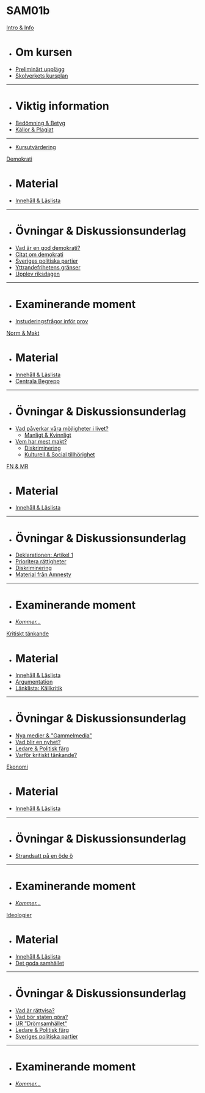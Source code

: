 <script async defer src="//hypothes.is/embed.js"></script>

# SAM01b

[Intro & Info]()

  * # Om kursen
  * [Preliminärt upplägg](1_intro/planering_kursens_upplagg.md)
  * [Skolverkets kursplan](1_intro/kursplan.md)
  - - - -
  * # Viktig information
  * [Bedömning & Betyg](1_intro/bedomning.md)
  * [Källor & Plagiat](1_intro/kallhantering.md)
  - - - -
  * [Kursutvärdering](kursutvardering.md)

[Demokrati]()

  * # Material
  * [Innehåll & Läslista](3_demokrati/material/innehall_laslista_demokrati.md)
  - - - -
  * # Övningar & Diskussionsunderlag
  * [Vad är en god demokrati?](3_demokrati/ovningar/demokrati_diskussionsfragor.md)
  * [Citat om demokrati](3_demokrati/ovningar/citat_tankar_demokrati.md)
  * [Sveriges politiska partier](3_demokrati/ovningar/sv_politiska_partier.md)
  * [Yttrandefrihetens gränser](3_demokrati/ovningar/yttrandefrihet_ovning.md)
  * [Upplev riksdagen](3_demokrati/ovningar/upplev_riksdagen.md)
  <!--  * [Die Welle (Film)](3_demokrati/ovningar/die_welle.md) -->
  - - - -
  * # Examinerande moment
  * [Instuderingsfrågor inför prov](3_demokrati/examinerande_moment/instuderingsfragor_demokrati_ht18.md)

<!--  * [Instuderingsfrågor inför prov](3_demokrati/examinerande_moment/instuderingsfragor_demokrati.md)   * [Inlämningsuppgift](3_demokrati/examinerande_moment/inlamning_demokrati.md) -->
  
[Norm & Makt]()

  * # Material
  * [Innehåll & Läslista](4_norm/material/innehall_laslista_norm_makt.md)
  * [Centrala Begrepp](4_norm/material/struktur_centrala_begrepp.md)
  - - - -
  * # Övningar & Diskussionsunderlag
* [Vad påverkar våra möjligheter i livet?](4_norm/diskussionsunderlag/mojligheter.md)
  * [Manligt & Kvinnligt](4_norm/diskussionsunderlag/genus_manligt_kvinnligt_ovning.md)
* [Vem har mest makt?](4_norm/diskussionsunderlag/vem_har_mest_makt.md)
  * [Diskriminering](4_norm/diskussionsunderlag/diskriminering.md)
  * [Kulturell & Social tillhörighet](4_norm/diskussionsunderlag/kulturell_och_social_tillhorighet.md)

[FN & MR]()

  * # Material
  * [Innehåll & Läslista](7_fn_mr/material/innehall_laslista_fn_mr.md)
  - - - -
  * # Övningar & Diskussionsunderlag
  * [Deklarationen: Artikel 1](7_fn_mr/diskussion_ovningar/forsta_artikeln_diskussion.md)
  * [Prioritera rättigheter](7_fn_mr/diskussion_ovningar/rattigheter_prio.md)
  * [Diskriminering](4_norm/diskussionsunderlag/diskriminering.md)
  * [Material från Amnesty](7_fn_mr/diskussion_ovningar/amnesty.md)
  - - - -
  * # Examinerande moment
  * [*Kommer...*](...)
  
<!--  * [Debattartikel](7_fn_mr/examinerande_moment/debattartikel_mr.md) -->


[Kritiskt tänkande]()

  * # Material
  * [Innehåll & Läslista](2_kritiskt_tankande/material/innehall_laslista_kritiskt_tankande.md)
  * [Argumentation](2_kritiskt_tankande/material/argumentation.md)
  * [Länklista: Källkritik](2_kritiskt_tankande/material/kallkritik.md)
  - - - -
  * # Övningar & Diskussionsunderlag
  * [Nya medier & "Gammelmedia"](2_kritiskt_tankande/ovningar/bloggar_gammelmedia.md)
  * [Vad blir en nyhet?](2_kritiskt_tankande/ovningar/vad_blir_en_nyhet.md)
  * [Ledare & Politisk färg](2_kritiskt_tankande/ovningar/ledare_politisk_farg.md)
  * [Varför kritiskt tänkande?](2_kritiskt_tankande/ovningar/ovning_kritiskt_tankande.md)

[Ekonomi]()

  * # Material
  * [Innehåll & Läslista](5_ekonomi/material/innehall_laslista_ekonomi.md)
  - - - -
  * # Övningar & Diskussionsunderlag
  * [Strandsatt på en öde ö](5_ekonomi/ovningsuppgifter/ekonomi_ovning_ode_o.md)
  - - - -
  * # Examinerande moment
  * [*Kommer...*](...)

<!-- * [Instuderingsfrågor inför prov](5_ekonomi/examinerande_moment/instuderingsfragor_ekonomi.md) -->


[Ideologier]()

  * # Material
  * [Innehåll & Läslista](6_ideologier/material/innehall_laslista_ideologier.md)
  * [Det goda samhället](6_ideologier/material/om_ideologierna.md)
  - - - -
  * # Övningar & Diskussionsunderlag
  * [Vad är rättvisa?](6_ideologier/ovningar/vad_ar_rattvisa.md)
  * [Vad bör staten göra?](6_ideologier/ovningar/diskussionsunderlag_ideologier.md)
  * [UR "Drömsamhället"](6_ideologier/ovningar/ur_dromsamhallet.md)
  * [Ledare & Politisk färg](2_kritiskt_tankande/ovningar/ledare_politisk_farg.md)
  * [Sveriges politiska partier](3_demokrati/ovningar/sv_politiska_partier.md)
  <!--* [Läsuppgift, Arena](6_ideologier/ovningar/lasning_arena_och_diskussion.md) -->
  - - - -
  * # Examinerande moment
  * [*Kommer...*](...)

<!--  * [Grupparbete & Seminarium](6_ideologier/examinerande_moment/ideologier_grupparbete_sem.md)   * [Individuell slutexamination](6_ideologier/examinerande_moment/ideologier_individuell_slutex.md)    -->
